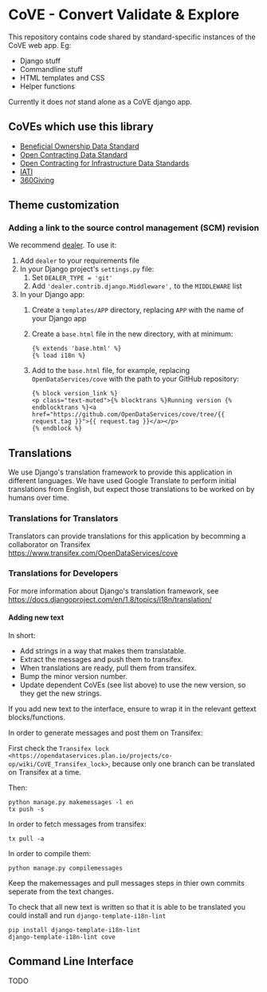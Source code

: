# CoVE - Convert Validate & Explore

This repository contains code shared by standard-specific instances of the CoVE web app. Eg:

* Django stuff
* Commandline stuff
* HTML templates and CSS
* Helper functions

Currently it does *not* stand alone as a CoVE django app. 

## CoVEs which use this library

* [Beneficial Ownership Data Standard](https://github.com/openownership/cove-bods)
* [Open Contracting Data Standard](https://github.com/open-contracting/cove-ocds)
* [Open Contracting for Infrastructure Data Standards](https://github.com/open-contracting/cove-oc4ids)
* [IATI](https://github.com/opendataservices/cove)
* [360Giving](https://github.com/opendataservices/cove)

## Theme customization

### Adding a link to the source control management (SCM) revision

We recommend [dealer](https://pypi.org/project/dealer/). To use it:

1. Add `dealer` to your requirements file
1. In your Django project's `settings.py` file:
    1. Set `DEALER_TYPE = 'git'`
    1. Add `'dealer.contrib.django.Middleware',` to the `MIDDLEWARE` list
1. In your Django app:
    1. Create a `templates/APP` directory, replacing `APP` with the name of your Django app
    1. Create a `base.html` file in the new directory, with at minimum:

        ```jinja
        {% extends 'base.html' %}
        {% load i18n %}
        ```

    1. Add to the `base.html` file, for example, replacing `OpenDataServices/cove` with the path to your GitHub repository:

        ```jinja
        {% block version_link %}
        <p class="text-muted">{% blocktrans %}Running version {% endblocktrans %}<a href="https://github.com/OpenDataServices/cove/tree/{{ request.tag }}">{{ request.tag }}</a></p>
        {% endblock %}
        ```

## Translations

We use Django's translation framework to provide this application in different languages.
We have used Google Translate to perform initial translations from English, but expect those translations to be worked on by humans over time.

### Translations for Translators

Translators can provide translations for this application by becomming a collaborator on Transifex https://www.transifex.com/OpenDataServices/cove

### Translations for Developers

For more information about Django's translation framework, see https://docs.djangoproject.com/en/1.8/topics/i18n/translation/

#### Adding new text

In short:

* Add strings in a way that makes them translatable.
* Extract the messages and push them to transifex.
* When translations are ready, pull them from transifex.
* Bump the minor version number.
* Update dependent CoVEs (see list above) to use the new version, so they get the new strings. 

If you add new text to the interface, ensure to wrap it in the relevant gettext blocks/functions.

In order to generate messages and post them on Transifex:

First check the `Transifex lock <https://opendataservices.plan.io/projects/co-op/wiki/CoVE_Transifex_lock>`, because only one branch can be translated on Transifex at a time.

Then:

    python manage.py makemessages -l en
    tx push -s

In order to fetch messages from transifex:

    tx pull -a

In order to compile them:

    python manage.py compilemessages

Keep the makemessages and pull messages steps in thier own commits seperate from the text changes.

To check that all new text is written so that it is able to be translated you could install and run `django-template-i18n-lint`

    pip install django-template-i18n-lint
    django-template-i18n-lint cove

## Command Line Interface

TODO